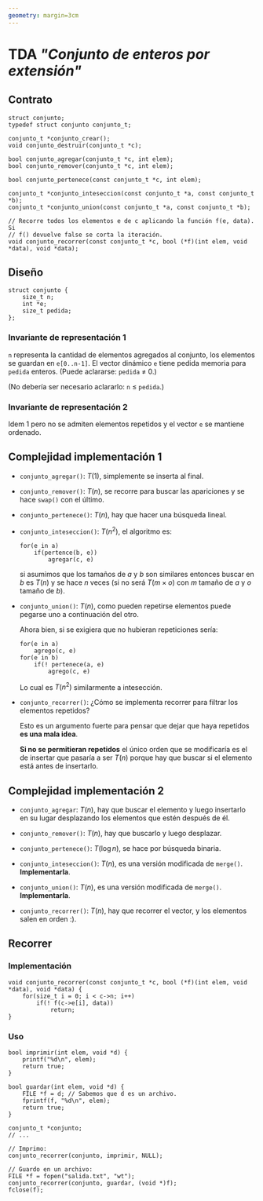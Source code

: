 ```yaml
---
geometry: margin=3cm
---
```


TDA *"Conjunto de enteros por extensión"*
=========================================


Contrato
--------

    struct conjunto;
    typedef struct conjunto conjunto_t;

    conjunto_t *conjunto_crear();
    void conjunto_destruir(conjunto_t *c);

    bool conjunto_agregar(conjunto_t *c, int elem);
    bool conjunto_remover(conjunto_t *c, int elem);

    bool conjunto_pertenece(const conjunto_t *c, int elem);

    conjunto_t *conjunto_inteseccion(const conjunto_t *a, const conjunto_t *b);
    conjunto_t *conjunto_union(const conjunto_t *a, const conjunto_t *b);

    // Recorre todos los elementos e de c aplicando la función f(e, data). Si
    // f() devuelve false se corta la iteración.
    void conjunto_recorrer(const conjunto_t *c, bool (*f)(int elem, void *data), void *data);


Diseño
------

    struct conjunto {
        size_t n;
        int *e;
        size_t pedida;
    };

### Invariante de representación 1

`n` representa la cantidad de elementos agregados al conjunto, los elementos se
guardan en `e[0..n-1]`. El vector dinámico `e` tiene pedida memoria para
`pedida` enteros. (Puede aclararse: `pedida` $\neq$ 0.)

(No debería ser necesario aclararlo: `n` $\leq$ `pedida`.)

### Invariante de representación 2

Idem 1 pero no se admiten elementos repetidos y el vector `e` se mantiene
ordenado.


Complejidad implementación 1
----------------------------

*   `conjunto_agregar()`: $T(1)$, simplemente se inserta al final.

*   `conjunto_remover()`: $T(n)$, se recorre para buscar las apariciones y se
    hace `swap()` con el último.

*   `conjunto_pertenece()`: $T(n)$, hay que hacer una búsqueda lineal.

*   `conjunto_inteseccion()`: $T(n^2)$, el algoritmo es:

        for(e in a)
	        if(pertence(b, e))
		        agregar(c, e)

    si asumimos que los tamaños de $a$ y $b$ son similares entonces buscar en
    $b$ es $T(n)$ y se hace $n$ veces (si no será $T(m\times o)$ con $m$ tamaño
    de $a$ y $o$ tamaño de $b$).

*   `conjunto_union()`: $T(n)$, como pueden repetirse elementos puede pegarse
    uno a continuación del otro.

    Ahora bien, si se exigiera que no hubieran repeticiones sería:

        for(e in a)
        	agrego(c, e)
        for(e in b)
        	if(! pertenece(a, e)
        		agrego(c, e)

    Lo cual es $T(n^2)$ similarmente a intesección.

*   `conjunto_recorrer()`: ¿Cómo se implementa recorrer para filtrar los
    elementos repetidos?

    Esto es un argumento fuerte para pensar que dejar que haya repetidos **es
    una mala idea**.

    **Si no se permitieran repetidos** el único orden que se modificaría es el
    de insertar que pasaría a ser $T(n)$ porque hay que buscar si el elemento
    está antes de insertarlo.


Complejidad implementación 2
----------------------------

*   `conjunto_agregar`: $T(n)$, hay que buscar el elemento y luego insertarlo
    en su lugar desplazando los elementos que estén después de él.

*   `conjunto_remover()`: $T(n)$, hay que buscarlo y luego desplazar.

*   `conjunto_pertenece()`: $T(\log n)$, se hace por búsqueda binaria.

*   `conjunto_inteseccion()`: $T(n)$, es una versión modificada de `merge()`.
    **Implementarla**.

*   `conjunto_union()`: $T(n)$, es una versión modificada de `merge()`.
    **Implementarla**.

*   `conjunto_recorrer()`: $T(n)$, hay que recorrer el vector, y los elementos
    salen en orden :).


Recorrer
--------

### Implementación

    void conjunto_recorrer(const conjunto_t *c, bool (*f)(int elem, void *data), void *data) {
	    for(size_t i = 0; i < c->n; i++)
		    if(! f(c->e[i], data))
			    return;
    }

### Uso

    bool imprimir(int elem, void *d) {
        printf("%d\n", elem);
        return true;
    }

    bool guardar(int elem, void *d) {
        FILE *f = d; // Sabemos que d es un archivo.
        fprintf(f, "%d\n", elem);
        return true;
    }

    conjunto_t *conjunto;
    // ...

    // Imprimo:
    conjunto_recorrer(conjunto, imprimir, NULL);

    // Guardo en un archivo:
    FILE *f = fopen("salida.txt", "wt");
    conjunto_recorrer(conjunto, guardar, (void *)f);
    fclose(f);

